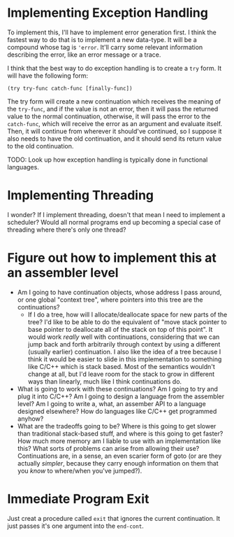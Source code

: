 # Implementing Exception Handling

To implement this, I'll have to implement error generation first. I
think the fastest way to do that is to implement a new data-type. It
will be a compound whose tag is `'error`. It'll carry some relevant
information describing the error, like an error message or a trace.

I think that the best way to do exception handling is to create a `try`
form. It will have the following form:

	(try try-func catch-func [finally-func])

The try form will create a new continuation which receives the meaning
of the `try-func`, and if the value is not an error, then it will pass
the returned value to the normal continuation, otherwise, it will pass
the error to the `catch-func`, which will receive the error as an
argument and evaluate itself. Then, it will continue from wherever it
should've continued, so I suppose it also needs to have the old
continuation, and it should send its return value to the old
continuation.

TODO: Look up how exception handling is typically done in functional
languages.

# Implementing Threading

I wonder? If I implement threading, doesn't that mean I need to
implement a scheduler? Would all normal programs end up becoming a
special case of threading where there's only one thread? 

# Figure out how to implement this at an assembler level

- Am I going to have continuation objects, whose address I pass around,
	or one global "context tree", where pointers into this tree are the
	continuations?
	- If I do a tree, how will I allocate/deallocate space for new parts
		of the tree? I'd like to be able to do the equivalent of "move stack
		pointer to base pointer to deallocate all of the stack on top of
		this point". It would work *really* well with continuations,
		considering that we can jump back and forth arbitrarily through
		context by using a different (usually earlier) continuation. I also
		like the idea of a tree because I think it would be easier to slide
		in this implementation to something like C/C++ which is stack based.
		Most of the semantics wouldn't change at all, but I'd leave room for
		the stack to grow in different ways than linearly, much like I think
		continuations do.
- What is going to work with these continuations? Am I going to try and
	plug it into C/C++? Am I going to design a language from the assembler
	level? Am I going to write a, what, an assember API to a language
	designed elsewhere? How do languages like C/C++ get programmed anyhow?
- What are the tradeoffs going to be? Where is this going to get slower
	than traditional stack-based stuff, and where is this going to get
	faster? How much more memory am I liable to use with an implementation
	like this? What sorts of problems can arise from allowing their use?
	Continuations are, in a sense, an even scarier form of goto (or are
	they actually *simpler*, because they carry enough information on them
	that you *know* to where/when you've jumped?).

# Immediate Program Exit

Just creat a procedure called `exit` that ignores the current
continuation. It just passes it's one argument into the `end-cont`.
